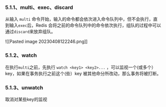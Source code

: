 ### 5.1.1、multi、exec、discard

从输入 `multi` 命令开始，输入的命令都会依次进入命令队列中，但不会执行，直到输入`exec`后，Redis 会将之前的命令队列中的命令依次执行，组队的过程中可以通过`discard`来放弃组队。

![[Pasted image 20230408122246.png]]

### 5.1.2、watch

在执行`multi`之前，先执行 `watch <key1> <key2>...` ，可以监视一个(或多个）key，如果在事务执行之前这个(些）key 被其他命分所改动，那么事务将被打断。

### 5.1.3、unwatch

取消对某些key的监视